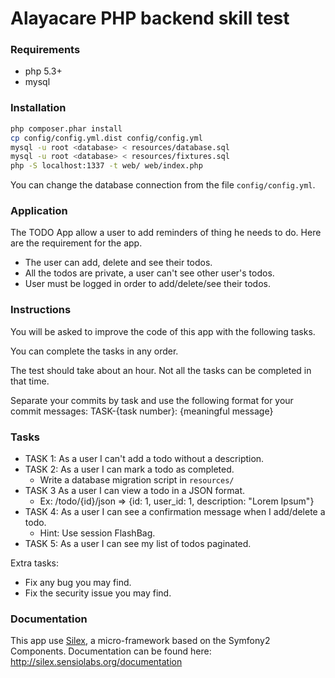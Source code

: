 Alayacare PHP backend skill test
==========================

### Requirements
* php 5.3+
* mysql

### Installation
```sh
php composer.phar install
cp config/config.yml.dist config/config.yml
mysql -u root <database> < resources/database.sql
mysql -u root <database> < resources/fixtures.sql
php -S localhost:1337 -t web/ web/index.php
```
You can change the database connection from the file `config/config.yml`.

### Application
The TODO App allow a user to add reminders of thing he needs to do. Here are the requirement for the app.
* The user can add, delete and see their todos.
* All the todos are private, a user can't see other user's todos.
* User must be logged in order to add/delete/see their todos.

### Instructions

You will be asked to improve the code of this app with the following tasks.

You can complete the tasks in any order.

The test should take about an hour.
Not all the tasks can be completed in that time.

Separate your commits by task and use the following format for your commit messages: TASK-{task number}: {meaningful message}

### Tasks
* TASK 1: As a user I can't add a todo without a description.
* TASK 2: As a user I can mark a todo as completed.
    - Write a database migration script in `resources/`
* TASK 3 As a user I can view a todo in a JSON format.
    - Ex: /todo/{id}/json => {id: 1, user_id: 1, description: "Lorem Ipsum"}
* TASK 4: As a user I can see a confirmation message when I add/delete a todo.
    - Hint: Use session FlashBag.
* TASK 5: As a user I can see my list of todos paginated.

Extra tasks:
- Fix any bug you may find.
- Fix the security issue you may find.

### Documentation
This app use [Silex](http://silex.sensiolabs.org/), a  micro-framework based on the Symfony2 Components.
Documentation can be found here: http://silex.sensiolabs.org/documentation
